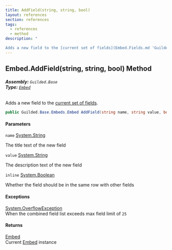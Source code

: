 ```yaml
---
title: AddField(string, string, bool)
layout: references
section: references
tags:
  - references
  - method
description: "

Adds a new field to the [current set of fields](Embed.Fields.md 'Guilded.Base.Embeds.Embed.Fields')."
---
```


## Embed.AddField(string, string, bool) Method
###### **Assembly:** `Guilded.Base`<br/>**Type:** [`Embed`](Embed.md 'Guilded.Base.Embeds.Embed')

Adds a new field to the [current set of fields](Embed.Fields.md 'Guilded.Base.Embeds.Embed.Fields').

```csharp
public Guilded.Base.Embeds.Embed AddField(string name, string value, bool inline=false);
```
#### Parameters

<a name='Guilded.Base.Embeds.Embed.AddField(string,string,bool).name'></a>

`name` [System.String](https://docs.microsoft.com/en-us/dotnet/api/System.String 'System.String')

The title text of the new field

<a name='Guilded.Base.Embeds.Embed.AddField(string,string,bool).value'></a>

`value` [System.String](https://docs.microsoft.com/en-us/dotnet/api/System.String 'System.String')

The description text of the new field

<a name='Guilded.Base.Embeds.Embed.AddField(string,string,bool).inline'></a>

`inline` [System.Boolean](https://docs.microsoft.com/en-us/dotnet/api/System.Boolean 'System.Boolean')

Whether the field should be in the same row with other fields

#### Exceptions

[System.OverflowException](https://docs.microsoft.com/en-us/dotnet/api/System.OverflowException 'System.OverflowException')  
When the combined field list exceeds max field limit of `25`

#### Returns
[Embed](Embed.md 'Guilded.Base.Embeds.Embed')  
Current [Embed](Embed.md 'Guilded.Base.Embeds.Embed') instance